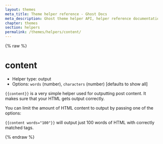 ```yaml
---
layout: themes
meta_title: Theme helper reference - Ghost Docs
meta_description: Ghost theme helper API, helper reference documentation
chapter: themes
section: helpers
permalink: /themes/helpers/content/
---
```


{% raw %}

# content

*   Helper type: output
*   Options: `words` (number), `characters` (number) [defaults to show all]

`{{content}}` is a very simple helper used for outputting post content. It makes sure that your HTML gets output correctly.

You can limit the amount of HTML content to output by passing one of the options:

`{{content words="100"}}` will output just 100 words of HTML with correctly matched tags.



{% endraw %}